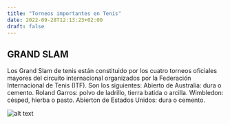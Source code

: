 ```yaml
---
title: "Torneos importantes en Tenis"
date: 2022-09-28T12:13:23+02:00
draft: false
---
```


## GRAND SLAM

Los Grand Slam de tenis están constituido por los cuatro torneos oficiales mayores del circuito internacional organizados por la Federación Internacional de Tenis (ITF). Son los siguientes: Abierto de Australia: dura o cemento. Roland Garros: polvo de ladrillo, tierra batida o arcilla. Wimbledon: césped, hierba o pasto. Abierton de Estados Unidos: dura o cemento.

![alt text](http://www.siguetuliga.com/articulos/wp-content/uploads/2019/02/4-898-20140925-071546.jpg)